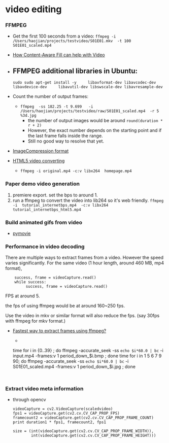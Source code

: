 video editing
=================


### FFMPEG

- Get the first 100 seconds from a video: ```ffmpeg -i  /Users/haojian/projects/testvideo/S01E01.mkv  -t 100   S01E01_scaled.mp4```


- [How Content-Aware Fill can help with Video](http://tv.adobe.com/watch/short-and-suite/how-contentaware-fill-can-help-with-video/)

- FFMPEG additional libraries in Ubuntu: 
	- 
	```
	sudo sudo apt-get install -y     libavformat-dev libavcodec-dev libavdevice-dev     libavutil-dev libswscale-dev libavresample-dev
	```

- Count the number of output frames: 
	- `ffmpeg  -ss 182.25 -t 9.699   -i /Users/haojian/projects/testvideo/raw/S01E01_scaled.mp4  -r 5 %3d.jpg`
		- the number of output images would be around `round(duration * r + 2)`
		- However, the exact number depends on the starting point and if the last frame falls inside the range. 
		- Still no good way to resolve that yet.

- [ImageCompression format](http://www.imagemagick.org/script/command-line-options.php#compress)

- [HTML5 video converting](https://www.imarc.com/blog/ffmpeg)
	- `ffmpeg -i original.mp4 -c:v libx264  homepage.mp4`
	
	
### Paper demo video generation

1. premiere export. set the bps to around 1.
2. run a ffmpeg to convert the video into lib264 so it's web friendly. `ffmpeg -i  tutorial_internetbps.mp4  -c:v libx264   tutorial_internetbps_html5.mp4`

### Build animated gifs from video

- [pymovie](http://zulko.github.io/blog/2014/01/23/making-animated-gifs-from-video-files-with-python/)


### Performance in video decoding

There are multiple ways to extract frames from a video. However the speed varies significantly.
For the same video (1 hour length, around 460 MB, mp4 format), 


```
    success, frame = videoCapture.read()
    while success:
         success, frame = videoCapture.read()
```

FPS at around 5.


the fps of using ffmpeg would be at around 160~250 fps.

Use the video in mkv or similar format will also reduce the fps. (say 30fps with ffmpeg for mkv format.)



- [Fastest way to extract frames using ffmpeg?](http://stackoverflow.com/questions/10957412/fastest-way-to-extract-frames-using-ffmpeg)
	- ```
	time for i in {0..39} ; do ffmpeg -accurate_seek -ss `echo $i*60.0 | bc` -i input.mp4   -frames:v 1 period_down_$i.bmp ; done
	time for i in 1 5 6 7 9 90; do ffmpeg -accurate_seek -ss `echo $i*60.0 | bc` -i S01E01_scaled.mp4   -frames:v 1 period_down_$i.jpg ; done
	
	```
	
	
### Extract video meta information

- through opencv
	```
    videoCapture = cv2.VideoCapture(scaledvideo)
    fps1 = videoCapture.get(cv2.cv.CV_CAP_PROP_FPS)
    framecount2 = videoCapture.get(cv2.cv.CV_CAP_PROP_FRAME_COUNT)
    print duration1 * fps1, framecount2, fps1

    size = (int(videoCapture.get(cv2.cv.CV_CAP_PROP_FRAME_WIDTH)),
            int(videoCapture.get(cv2.cv.CV_CAP_PROP_FRAME_HEIGHT)))
	```